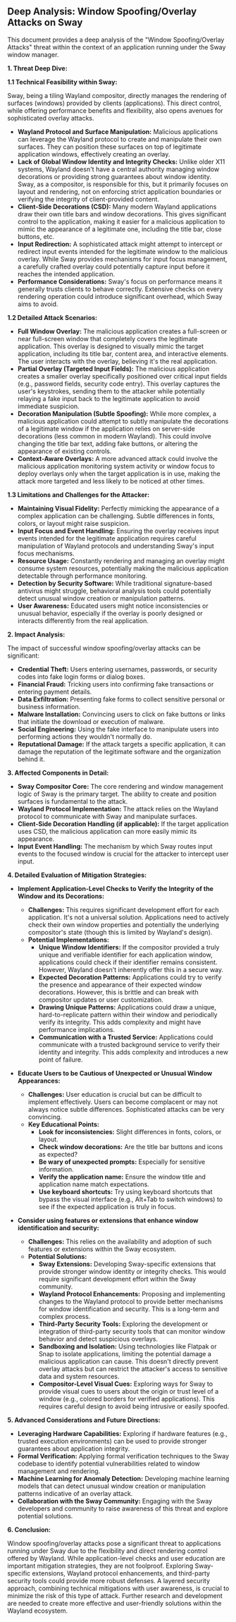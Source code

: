 ## Deep Analysis: Window Spoofing/Overlay Attacks on Sway

This document provides a deep analysis of the "Window Spoofing/Overlay Attacks" threat within the context of an application running under the Sway window manager.

**1. Threat Deep Dive:**

**1.1 Technical Feasibility within Sway:**

Sway, being a tiling Wayland compositor, directly manages the rendering of surfaces (windows) provided by clients (applications). This direct control, while offering performance benefits and flexibility, also opens avenues for sophisticated overlay attacks.

* **Wayland Protocol and Surface Manipulation:** Malicious applications can leverage the Wayland protocol to create and manipulate their own surfaces. They can position these surfaces on top of legitimate application windows, effectively creating an overlay.
* **Lack of Global Window Identity and Integrity Checks:**  Unlike older X11 systems, Wayland doesn't have a central authority managing window decorations or providing strong guarantees about window identity. Sway, as a compositor, is responsible for this, but it primarily focuses on layout and rendering, not on enforcing strict application boundaries or verifying the integrity of client-provided content.
* **Client-Side Decorations (CSD):**  Many modern Wayland applications draw their own title bars and window decorations. This gives significant control to the application, making it easier for a malicious application to mimic the appearance of a legitimate one, including the title bar, close buttons, etc.
* **Input Redirection:** A sophisticated attack might attempt to intercept or redirect input events intended for the legitimate window to the malicious overlay. While Sway provides mechanisms for input focus management, a carefully crafted overlay could potentially capture input before it reaches the intended application.
* **Performance Considerations:**  Sway's focus on performance means it generally trusts clients to behave correctly. Extensive checks on every rendering operation could introduce significant overhead, which Sway aims to avoid.

**1.2 Detailed Attack Scenarios:**

* **Full Window Overlay:** The malicious application creates a full-screen or near full-screen window that completely covers the legitimate application. This overlay is designed to visually mimic the target application, including its title bar, content area, and interactive elements. The user interacts with the overlay, believing it's the real application.
* **Partial Overlay (Targeted Input Fields):**  The malicious application creates a smaller overlay specifically positioned over critical input fields (e.g., password fields, security code entry). This overlay captures the user's keystrokes, sending them to the attacker while potentially relaying a fake input back to the legitimate application to avoid immediate suspicion.
* **Decoration Manipulation (Subtle Spoofing):**  While more complex, a malicious application could attempt to subtly manipulate the decorations of a legitimate window if the application relies on server-side decorations (less common in modern Wayland). This could involve changing the title bar text, adding fake buttons, or altering the appearance of existing controls.
* **Context-Aware Overlays:**  A more advanced attack could involve the malicious application monitoring system activity or window focus to deploy overlays only when the target application is in use, making the attack more targeted and less likely to be noticed at other times.

**1.3 Limitations and Challenges for the Attacker:**

* **Maintaining Visual Fidelity:**  Perfectly mimicking the appearance of a complex application can be challenging. Subtle differences in fonts, colors, or layout might raise suspicion.
* **Input Focus and Event Handling:**  Ensuring the overlay receives input events intended for the legitimate application requires careful manipulation of Wayland protocols and understanding Sway's input focus mechanisms.
* **Resource Usage:**  Constantly rendering and managing an overlay might consume system resources, potentially making the malicious application detectable through performance monitoring.
* **Detection by Security Software:**  While traditional signature-based antivirus might struggle, behavioral analysis tools could potentially detect unusual window creation or manipulation patterns.
* **User Awareness:**  Educated users might notice inconsistencies or unusual behavior, especially if the overlay is poorly designed or interacts differently from the real application.

**2. Impact Analysis:**

The impact of successful window spoofing/overlay attacks can be significant:

* **Credential Theft:** Users entering usernames, passwords, or security codes into fake login forms or dialog boxes.
* **Financial Fraud:**  Tricking users into confirming fake transactions or entering payment details.
* **Data Exfiltration:**  Presenting fake forms to collect sensitive personal or business information.
* **Malware Installation:**  Convincing users to click on fake buttons or links that initiate the download or execution of malware.
* **Social Engineering:**  Using the fake interface to manipulate users into performing actions they wouldn't normally do.
* **Reputational Damage:**  If the attack targets a specific application, it can damage the reputation of the legitimate software and the organization behind it.

**3. Affected Components in Detail:**

* **Sway Compositor Core:**  The core rendering and window management logic of Sway is the primary target. The ability to create and position surfaces is fundamental to the attack.
* **Wayland Protocol Implementation:**  The attack relies on the Wayland protocol to communicate with Sway and manipulate surfaces.
* **Client-Side Decoration Handling (if applicable):**  If the target application uses CSD, the malicious application can more easily mimic its appearance.
* **Input Event Handling:**  The mechanism by which Sway routes input events to the focused window is crucial for the attacker to intercept user input.

**4. Detailed Evaluation of Mitigation Strategies:**

* **Implement Application-Level Checks to Verify the Integrity of the Window and its Decorations:**
    * **Challenges:** This requires significant development effort for each application. It's not a universal solution. Applications need to actively check their own window properties and potentially the underlying compositor's state (though this is limited by Wayland's design).
    * **Potential Implementations:**
        * **Unique Window Identifiers:**  If the compositor provided a truly unique and verifiable identifier for each application window, applications could check if their identifier remains consistent. However, Wayland doesn't inherently offer this in a secure way.
        * **Expected Decoration Patterns:** Applications could try to verify the presence and appearance of their expected window decorations. However, this is brittle and can break with compositor updates or user customization.
        * **Drawing Unique Patterns:**  Applications could draw a unique, hard-to-replicate pattern within their window and periodically verify its integrity. This adds complexity and might have performance implications.
        * **Communication with a Trusted Service:** Applications could communicate with a trusted background service to verify their identity and integrity. This adds complexity and introduces a new point of failure.

* **Educate Users to be Cautious of Unexpected or Unusual Window Appearances:**
    * **Challenges:**  User education is crucial but can be difficult to implement effectively. Users can become complacent or may not always notice subtle differences. Sophisticated attacks can be very convincing.
    * **Key Educational Points:**
        * **Look for inconsistencies:**  Slight differences in fonts, colors, or layout.
        * **Check window decorations:**  Are the title bar buttons and icons as expected?
        * **Be wary of unexpected prompts:**  Especially for sensitive information.
        * **Verify the application name:**  Ensure the window title and application name match expectations.
        * **Use keyboard shortcuts:**  Try using keyboard shortcuts that bypass the visual interface (e.g., Alt+Tab to switch windows) to see if the expected application is truly in focus.

* **Consider using features or extensions that enhance window identification and security:**
    * **Challenges:** This relies on the availability and adoption of such features or extensions within the Sway ecosystem.
    * **Potential Solutions:**
        * **Sway Extensions:**  Developing Sway-specific extensions that provide stronger window identity or integrity checks. This would require significant development effort within the Sway community.
        * **Wayland Protocol Enhancements:**  Proposing and implementing changes to the Wayland protocol to provide better mechanisms for window identification and security. This is a long-term and complex process.
        * **Third-Party Security Tools:**  Exploring the development or integration of third-party security tools that can monitor window behavior and detect suspicious overlays.
        * **Sandboxing and Isolation:**  Using technologies like Flatpak or Snap to isolate applications, limiting the potential damage a malicious application can cause. This doesn't directly prevent overlay attacks but can restrict the attacker's access to sensitive data and system resources.
        * **Compositor-Level Visual Cues:**  Exploring ways for Sway to provide visual cues to users about the origin or trust level of a window (e.g., colored borders for verified applications). This requires careful design to avoid being intrusive or easily spoofed.

**5. Advanced Considerations and Future Directions:**

* **Leveraging Hardware Capabilities:**  Exploring if hardware features (e.g., trusted execution environments) can be used to provide stronger guarantees about application integrity.
* **Formal Verification:**  Applying formal verification techniques to the Sway codebase to identify potential vulnerabilities related to window management and rendering.
* **Machine Learning for Anomaly Detection:**  Developing machine learning models that can detect unusual window creation or manipulation patterns indicative of an overlay attack.
* **Collaboration with the Sway Community:**  Engaging with the Sway developers and community to raise awareness of this threat and explore potential solutions.

**6. Conclusion:**

Window spoofing/overlay attacks pose a significant threat to applications running under Sway due to the flexibility and direct rendering control offered by Wayland. While application-level checks and user education are important mitigation strategies, they are not foolproof. Exploring Sway-specific extensions, Wayland protocol enhancements, and third-party security tools could provide more robust defenses. A layered security approach, combining technical mitigations with user awareness, is crucial to minimize the risk of this type of attack. Further research and development are needed to create more effective and user-friendly solutions within the Wayland ecosystem.
